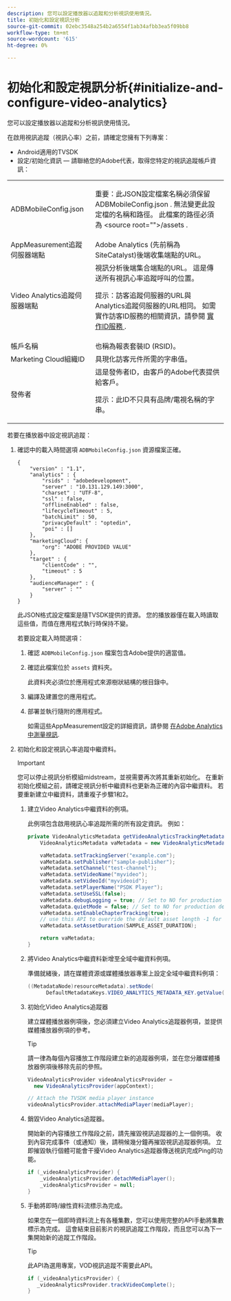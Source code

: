 ```yaml
---
description: 您可以設定播放器以追蹤和分析視訊使用情況。
title: 初始化和設定視訊分析
source-git-commit: 02ebc3548a254b2a6554f1ab34afbb3ea5f09bb8
workflow-type: tm+mt
source-wordcount: '615'
ht-degree: 0%

---
```


# 初始化和設定視訊分析{#initialize-and-configure-video-analytics}

您可以設定播放器以追蹤和分析視訊使用情況。

在啟用視訊追蹤（視訊心率）之前，請確定您擁有下列專案：

* Android適用的TVSDK
* 設定/初始化資訊 — 請聯絡您的Adobe代表，取得您特定的視訊追蹤帳戶資訊：

<table id="table_3565328ABBEE4605A92EAE1ADE5D6F84"> 
 <tbody> 
  <tr> 
   <td colname="col1"> <span class="filepath"> ADBMobileConfig.json </span> </td> 
   <td colname="col2"> <p>重要：此JSON設定檔案名稱必須保留 <span class="codeph"> ADBMobileConfig.json </span>. 無法變更此設定檔的名稱和路徑。 此檔案的路徑必須為 <span class="codeph"> &lt;source root=""&gt;/assets </span>. </p> </td> 
  </tr> 
  <tr> 
   <td colname="col1"> AppMeasurement追蹤伺服器端點 </td> 
   <td colname="col2"> Adobe Analytics (先前稱為SiteCatalyst)後端收集端點的URL。 </td> 
  </tr> 
  <tr> 
   <td colname="col1"> Video Analytics追蹤伺服器端點 </td> 
   <td colname="col2"> 視訊分析後端集合端點的URL。 這是傳送所有視訊心率追蹤呼叫的位置。 <p>提示：訪客追蹤伺服器的URL與Analytics追蹤伺服器的URL相同。 如需實作訪客ID服務的相關資訊，請參閱 <a href="https://experienceleague.adobe.com/docs/id-service/using/implementation/setup-target.html?lang=en" format="html" scope="external"> 實作ID服務 </a>. </p> </td> 
  </tr> 
  <tr> 
   <td colname="col1"> 帳戶名稱 </td> 
   <td colname="col2"> 也稱為報表套裝ID (RSID)。 </td> 
  </tr> 
  <tr> 
   <td colname="col1"> Marketing Cloud組織ID </td> 
   <td colname="col2"> 具現化訪客元件所需的字串值。 </td> 
  </tr> 
  <tr> 
   <td colname="col1"> 發佈者 </td> 
   <td colname="col2"> 這是發佈者ID，由客戶的Adobe代表提供給客戶。 <p>提示：此ID不只具有品牌/電視名稱的字串。 </p> </td> 
  </tr> 
 </tbody> 
</table>

若要在播放器中設定視訊追蹤：

1. 確認中的載入時間選項 `ADBMobileConfig.json` 資源檔案正確。

   ```
   { 
       "version" : "1.1", 
       "analytics" : { 
           "rsids" : "adobedevelopment", 
           "server" : "10.131.129.149:3000", 
           "charset" : "UTF-8", 
           "ssl" : false, 
           "offlineEnabled" : false, 
           "lifecycleTimeout" : 5, 
           "batchLimit" : 50, 
           "privacyDefault" : "optedin", 
           "poi" : [] 
       }, 
       "marketingCloud": { 
           "org": "ADOBE PROVIDED VALUE"  
       }, 
       "target" : { 
           "clientCode" : "", 
           "timeout" : 5 
       }, 
       "audienceManager" : { 
           "server" : "" 
       } 
   }
   ```

   此JSON格式設定檔案是隨TVSDK提供的資源。 您的播放器僅在載入時讀取這些值，而值在應用程式執行時保持不變。

   若要設定載入時間選項：

   1. 確認 `ADBMobileConfig.json` 檔案包含Adobe提供的適當值。
   1. 確認此檔案位於 `assets` 資料夾。

      此資料夾必須位於應用程式來源樹狀結構的根目錄中。
   1. 編譯及建置您的應用程式。
   1. 部署並執行隨附的應用程式。

      如需這些AppMeasurement設定的詳細資訊，請參閱 [在Adobe Analytics中測量視訊](https://experienceleague.adobe.com/docs/media-analytics/using/media-overview.html?lang=en).
1. 初始化和設定視訊心率追蹤中繼資料。

   >[!IMPORTANT]
   >
   >您可以停止視訊分析模組midstream，並視需要再次將其重新初始化。 在重新初始化模組之前，請確定視訊分析中繼資料也更新為正確的內容中繼資料。 若要重新建立中繼資料，請重複子步驟1和2。

   1. 建立Video Analytics中繼資料的例項。

      此例項包含啟用視訊心率追蹤所需的所有設定資訊。 例如：

      ```java
      private VideoAnalyticsMetadata getVideoAnalyticsTrackingMetadata() { 
          VideoAnalyticsMetadata vaMetadata = new VideoAnalyticsMetadata(); 
      
          vaMetadata.setTrackingServer("example.com"); 
          vaMetadata.setPublisher("sample-publisher"); 
          vaMetadata.setChannel("test-channel"); 
          vaMetadata.setVideoName("myvideo"); 
          vaMetadata.setVideoId("myvideoid"); 
          vaMetadata.setPlayerName("PSDK Player"); 
          vaMetadata.setUseSSL(false); 
          vaMetadata.debugLogging = true; // Set to NO for production deployment. 
          vaMetadata.quietMode = false; // Set to NO for production deployment. 
          vaMetadata.setEnableChapterTracking(true); 
          // use this API to override the default asset length -1 for live streams 
          vaMetadata.setAssetDuration(SAMPLE_ASSET_DURATION); 
      
          return vaMetadata; 
      }
      ```

   1. 將Video Analytics中繼資料新增至全域中繼資料例項。

      準備就緒後，請在媒體資源或媒體播放器專案上設定全域中繼資料例項：

      ```java
      ((MetadataNode)resourceMetadata).setNode( 
            DefaultMetadataKeys.VIDEO_ANALYTICS_METADATA_KEY.getValue(), vaMetadata);
      ```

   1. 初始化Video Analytics追蹤器

      建立媒體播放器例項後，您必須建立Video Analytics追蹤器例項，並提供媒體播放器例項的參考。

      >[!TIP]
      >
      >請一律為每個內容播放工作階段建立新的追蹤器例項，並在您分離媒體播放器例項後移除先前的參照。

      ```java
      VideoAnalyticsProvider videoAnalyticsProvider =  
        new VideoAnalyticsProvider(appContext); 
      
      // Attach the TVSDK media player instance 
      videoAnalyticsProvider.attachMediaPlayer(mediaPlayer); 
      ```

   1. 銷毀Video Analytics追蹤器。

      開始新的內容播放工作階段之前，請先摧毀視訊追蹤器的上一個例項。 收到內容完成事件（或通知）後，請稍候幾分鐘再摧毀視訊追蹤器例項。 立即摧毀執行個體可能會干擾Video Analytics追蹤器傳送視訊完成Ping的功能。

      ```java
      if (_videoAnalyticsProvider) { 
          _videoAnalyticsProvider.detachMediaPlayer(); 
          _videoAnalyticsProvider = null; 
      }
      ```

   1. 手動將即時/線性資料流標示為完成。

      如果您在一個即時資料流上有各種集數，您可以使用完整的API手動將集數標示為完成。 這會結束目前影片的視訊追蹤工作階段，而且您可以為下一集開始新的追蹤工作階段。

      >[!TIP]
      >
      >此API為選用專案，VOD視訊追蹤不需要此API。

      ```java
      if (_videoAnalyticsProvider) { 
         _videoAnalyticsProvider.trackVideoComplete();    
      }
      ```
